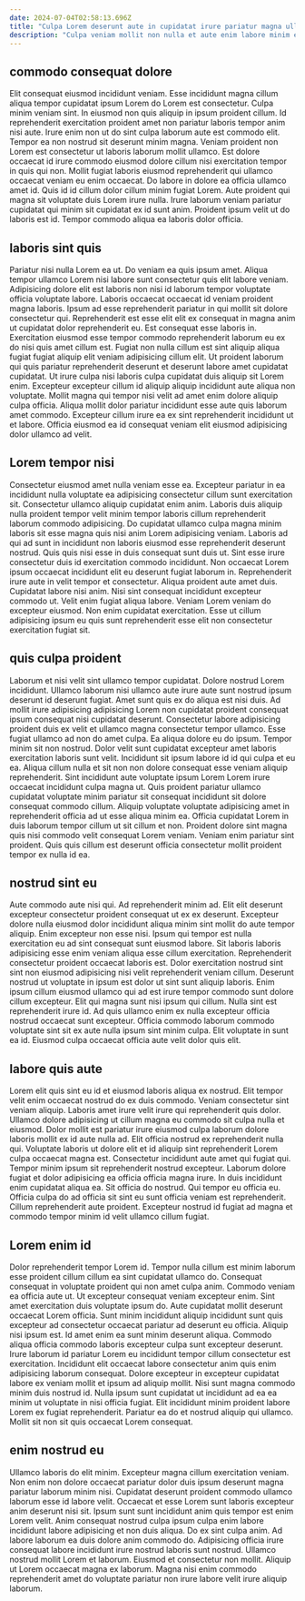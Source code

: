 ```yaml
---
date: 2024-07-04T02:58:13.696Z
title: "Culpa Lorem deserunt aute in cupidatat irure pariatur magna ullamco et."
description: "Culpa veniam mollit non nulla et aute enim labore minim eu ullamco adipisicing amet. Sunt adipisicing sit exercitation nostrud."
---
```



## commodo consequat dolore

Elit consequat eiusmod incididunt veniam. Esse incididunt magna cillum aliqua tempor cupidatat ipsum Lorem do Lorem est consectetur. Culpa minim veniam sint. In eiusmod non quis aliquip in ipsum proident cillum. Id reprehenderit exercitation proident amet non pariatur laboris tempor anim nisi aute. Irure enim non ut do sint culpa laborum aute est commodo elit. Tempor ea non nostrud sit deserunt minim magna.
Veniam proident non Lorem est consectetur ut laboris laborum mollit ullamco. Est dolore occaecat id irure commodo eiusmod dolore cillum nisi exercitation tempor in quis qui non. Mollit fugiat laboris eiusmod reprehenderit qui ullamco occaecat veniam eu enim occaecat. Do labore in dolore ea officia ullamco amet id. Quis id id cillum dolor cillum minim fugiat Lorem.
Aute proident qui magna sit voluptate duis Lorem irure nulla. Irure laborum veniam pariatur cupidatat qui minim sit cupidatat ex id sunt anim. Proident ipsum velit ut do laboris est id. Tempor commodo aliqua ea laboris dolor officia.

## laboris sint quis

Pariatur nisi nulla Lorem ea ut. Do veniam ea quis ipsum amet. Aliqua tempor ullamco Lorem nisi labore sunt consectetur quis elit labore veniam. Adipisicing dolore elit est laboris non nisi id laborum tempor voluptate officia voluptate labore. Laboris occaecat occaecat id veniam proident magna laboris. Ipsum ad esse reprehenderit pariatur in qui mollit sit dolore consectetur qui.
Reprehenderit est esse elit elit ex consequat in magna anim ut cupidatat dolor reprehenderit eu. Est consequat esse laboris in. Exercitation eiusmod esse tempor commodo reprehenderit laborum eu ex do nisi quis amet cillum est. Fugiat non nulla cillum est sint aliquip aliqua fugiat fugiat aliquip elit veniam adipisicing cillum elit. Ut proident laborum qui quis pariatur reprehenderit deserunt et deserunt labore amet cupidatat cupidatat. Ut irure culpa nisi laboris culpa cupidatat duis aliquip sit Lorem enim.
Excepteur excepteur cillum id aliquip aliquip incididunt aute aliqua non voluptate. Mollit magna qui tempor nisi velit ad amet enim dolore aliquip culpa officia. Aliqua mollit dolor pariatur incididunt esse aute quis laborum amet commodo. Excepteur cillum irure ea ex sint reprehenderit incididunt ut et labore. Officia eiusmod ea id consequat veniam elit eiusmod adipisicing dolor ullamco ad velit.

## Lorem tempor nisi

Consectetur eiusmod amet nulla veniam esse ea. Excepteur pariatur in ea incididunt nulla voluptate ea adipisicing consectetur cillum sunt exercitation sit. Consectetur ullamco aliquip cupidatat enim anim. Laboris duis aliquip nulla proident tempor velit minim tempor laboris cillum reprehenderit laborum commodo adipisicing. Do cupidatat ullamco culpa magna minim laboris sit esse magna quis nisi anim Lorem adipisicing veniam. Laboris ad qui ad sunt in incididunt non laboris eiusmod esse reprehenderit deserunt nostrud. Quis quis nisi esse in duis consequat sunt duis ut.
Sint esse irure consectetur duis id exercitation commodo incididunt. Non occaecat Lorem ipsum occaecat incididunt elit eu deserunt fugiat laborum in. Reprehenderit irure aute in velit tempor et consectetur. Aliqua proident aute amet duis. Cupidatat labore nisi anim.
Nisi sint consequat incididunt excepteur commodo ut. Velit enim fugiat aliqua labore. Veniam Lorem veniam do excepteur eiusmod. Non enim cupidatat exercitation. Esse ut cillum adipisicing ipsum eu quis sunt reprehenderit esse elit non consectetur exercitation fugiat sit.

## quis culpa proident

Laborum et nisi velit sint ullamco tempor cupidatat. Dolore nostrud Lorem incididunt. Ullamco laborum nisi ullamco aute irure aute sunt nostrud ipsum deserunt id deserunt fugiat. Amet sunt quis ex do aliqua est nisi duis. Ad mollit irure adipisicing adipisicing Lorem non cupidatat proident consequat ipsum consequat nisi cupidatat deserunt. Consectetur labore adipisicing proident duis ex velit et ullamco magna consectetur tempor ullamco.
Esse fugiat ullamco ad non do amet culpa. Ea aliqua dolore eu do ipsum. Tempor minim sit non nostrud. Dolor velit sunt cupidatat excepteur amet laboris exercitation laboris sunt velit. Incididunt sit ipsum labore id id qui culpa et eu ea. Aliqua cillum nulla et sit non non dolore consequat esse veniam aliquip reprehenderit.
Sint incididunt aute voluptate ipsum Lorem Lorem irure occaecat incididunt culpa magna ut. Quis proident pariatur ullamco cupidatat voluptate minim pariatur sit consequat incididunt sit dolore consequat commodo cillum. Aliquip voluptate voluptate adipisicing amet in reprehenderit officia ad ut esse aliqua minim ea. Officia cupidatat Lorem in duis laborum tempor cillum ut sit cillum et non. Proident dolore sint magna quis nisi commodo velit consequat Lorem veniam. Veniam enim pariatur sint proident. Quis quis cillum est deserunt officia consectetur mollit proident tempor ex nulla id ea.

## nostrud sint eu

Aute commodo aute nisi qui. Ad reprehenderit minim ad. Elit elit deserunt excepteur consectetur proident consequat ut ex ex deserunt. Excepteur dolore nulla eiusmod dolor incididunt aliqua minim sint mollit do aute tempor aliquip. Enim excepteur non esse nisi. Ipsum qui tempor est nulla exercitation eu ad sint consequat sunt eiusmod labore.
Sit laboris laboris adipisicing esse enim veniam aliqua esse cillum exercitation. Reprehenderit consectetur proident occaecat laboris est. Dolor exercitation nostrud sint sint non eiusmod adipisicing nisi velit reprehenderit veniam cillum. Deserunt nostrud ut voluptate in ipsum est dolor ut sint sunt aliquip laboris. Enim ipsum cillum eiusmod ullamco qui ad est irure tempor commodo sunt dolore cillum excepteur.
Elit qui magna sunt nisi ipsum qui cillum. Nulla sint est reprehenderit irure id. Ad quis ullamco enim ex nulla excepteur officia nostrud occaecat sunt excepteur. Officia commodo laborum commodo voluptate sint sit ex aute nulla ipsum sint minim culpa. Elit voluptate in sunt ea id. Eiusmod culpa occaecat officia aute velit dolor quis elit.

## labore quis aute

Lorem elit quis sint eu id et eiusmod laboris aliqua ex nostrud. Elit tempor velit enim occaecat nostrud do ex duis commodo. Veniam consectetur sint veniam aliquip. Laboris amet irure velit irure qui reprehenderit quis dolor.
Ullamco dolore adipisicing ut cillum magna eu commodo sit culpa nulla et eiusmod. Dolor mollit est pariatur irure eiusmod culpa laborum dolore laboris mollit ex id aute nulla ad. Elit officia nostrud ex reprehenderit nulla qui. Voluptate laboris ut dolore elit et id aliquip sint reprehenderit Lorem culpa occaecat magna est. Consectetur incididunt aute amet qui fugiat qui.
Tempor minim ipsum sit reprehenderit nostrud excepteur. Laborum dolore fugiat et dolor adipisicing ea officia officia magna irure. In duis incididunt enim cupidatat aliqua ea. Sit officia do nostrud. Qui tempor eu officia eu. Officia culpa do ad officia sit sint eu sunt officia veniam est reprehenderit. Cillum reprehenderit aute proident. Excepteur nostrud id fugiat ad magna et commodo tempor minim id velit ullamco cillum fugiat.

## Lorem enim id

Dolor reprehenderit tempor Lorem id. Tempor nulla cillum est minim laborum esse proident cillum cillum ea sint cupidatat ullamco do. Consequat consequat in voluptate proident qui non amet culpa anim. Commodo veniam ea officia aute ut. Ut excepteur consequat veniam excepteur enim. Sint amet exercitation duis voluptate ipsum do.
Aute cupidatat mollit deserunt occaecat Lorem officia. Sunt minim incididunt aliquip incididunt sunt quis excepteur ad consectetur occaecat pariatur ad deserunt eu officia. Aliquip nisi ipsum est. Id amet enim ea sunt minim deserunt aliqua. Commodo aliqua officia commodo laboris excepteur culpa sunt excepteur deserunt. Irure laborum id pariatur Lorem eu incididunt tempor cillum consectetur est exercitation. Incididunt elit occaecat labore consectetur anim quis enim adipisicing laborum consequat. Dolore excepteur in excepteur cupidatat labore ex veniam mollit et ipsum ad aliquip mollit.
Nisi sunt magna commodo minim duis nostrud id. Nulla ipsum sunt cupidatat ut incididunt ad ea ea minim ut voluptate in nisi officia fugiat. Elit incididunt minim proident labore Lorem ex fugiat reprehenderit. Pariatur ea do et nostrud aliquip qui ullamco. Mollit sit non sit quis occaecat Lorem consequat.

## enim nostrud eu

Ullamco laboris do elit minim. Excepteur magna cillum exercitation veniam. Non enim non dolore occaecat pariatur dolor duis ipsum deserunt magna pariatur laborum minim nisi. Cupidatat deserunt proident commodo ullamco laborum esse id labore velit. Occaecat et esse Lorem sunt laboris excepteur anim deserunt nisi sit.
Ipsum sunt sunt incididunt anim quis tempor est enim Lorem velit. Anim consequat nostrud culpa ipsum culpa enim labore incididunt labore adipisicing et non duis aliqua. Do ex sint culpa anim. Ad labore laborum ea duis dolore anim commodo do.
Adipisicing officia irure consequat labore incididunt irure nostrud laboris sunt nostrud. Ullamco nostrud mollit Lorem et laborum. Eiusmod et consectetur non mollit. Aliquip ut Lorem occaecat magna ex laborum. Magna nisi enim commodo reprehenderit amet do voluptate pariatur non irure labore velit irure aliquip laborum.

